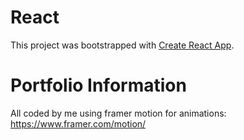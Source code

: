 # React

This project was bootstrapped with [Create React App](https://github.com/facebook/create-react-app).

# Portfolio Information

All coded by me using framer motion for animations: https://www.framer.com/motion/
